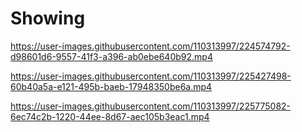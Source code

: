 # Showing

https://user-images.githubusercontent.com/110313997/224574792-d98601d6-9557-41f3-a396-ab0ebe640b92.mp4

https://user-images.githubusercontent.com/110313997/225427498-60b40a5a-e121-495b-baeb-17948350be6a.mp4

https://user-images.githubusercontent.com/110313997/225775082-6ec74c2b-1220-44ee-8d67-aec105b3eac1.mp4

